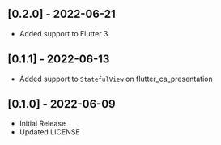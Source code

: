 ## [0.2.0] - 2022-06-21
- Added support to Flutter 3

## [0.1.1] - 2022-06-13
- Added support to `StatefulView` on flutter_ca_presentation

## [0.1.0] - 2022-06-09
- Initial Release
- Updated LICENSE